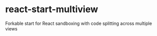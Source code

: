 # react-start-multiview
Forkable start for React sandboxing with code splitting across multiple views
